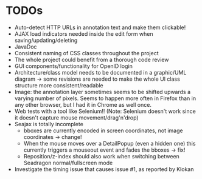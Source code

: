 # TODOs

* Auto-detect HTTP URLs in annotation text and make them clickable!
* AJAX load indicators needed inside the edit form when saving/updating/deleting
* JavaDoc
* Consistent naming of CSS classes throughout the project
* The whole project could benefit from a thorough code review
* GUI components/functionality for OpenID login
* Architecture/class model needs to be documented in a graphic/UML diagram -> some revisions are needed to make the
  whole UI class structure more consistent/readable
* Image: the annotation layer sometimes seems to be shifted upwards a varying number of pixels. Seems
  to happen more often in Firefox than in any other browser, but I had it in Chrome as well once.
* Web tests with a tool like Selenium!! (Note: Selenium doesn't work since it doesn't capture mouse 
  movement/drag'n'drop)
* Seajax is totally incomplete
  * bboxes are currently encoded in screen coordinates, not image coordinates -> change!
  * When the mouse moves over a DetailPopup (even a hidden one) this currently triggers a 
    mouseout event and fades the bboxes -> fix!
  * Reposition/z-index should also work when switching between Seadragon
    normal/fullscreen mode
* Investigate the timing issue that causes issue #1, as reported by Klokan
